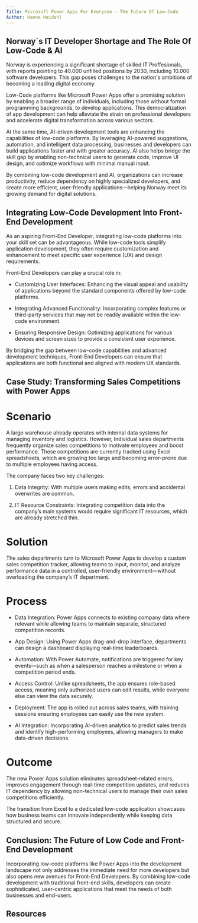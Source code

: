 ```yaml
---
Title: Microsoft Power Apps For Everyone - The Future Of Low-Code
Author: Hanna Høidahl
---
```


## Norway´s IT Developer Shortage and The Role Of Low-Code & AI
Norway is experiencing a significant shortage of skilled IT Proffesionals, with reports pointing to 40.000 unfilled positions by 2030, including 10.000 software developers. This gap poses challenges to the nation's ambitions of becoming a leading digital economy.

Low-Code platforms like Microsoft Power Apps offer a promising solution by enabling a broader range of individuals, including those without formal programming backgrounds, to develop applications. This democratization of app development can help alleviate the strain on professional developers and accelerate digital transformation across various sectors.

At the same time, AI-driven development tools are enhancing the capabilities of low-code platforms. By leveraging AI-powered suggestions, automation, and intelligent data processing, businesses and developers can build applications faster and with greater accuracy.  AI also helps bridge the skill gap by enabling non-technical users to generate code, improve UI design, and optimize workflows with minimal manual input.

By combining low-code development and AI, organizations can increase productivity, reduce dependency on highly specialized developers, and create more efficient, user-friendly applications—helping Norway meet its growing demand for digital solutions.

## Integrating Low-Code Development Into Front-End Development
As an aspiring Front-End Developer, integrating low-code platforms into your skill set can be advantageous. 
While low-code tools simplify application development, they often require customization and enhancement to meet specific user experience (UX) and design requirements.

Front-End Developers can play a crucial role in: 
-  Customizing User Interfaces: Enhancing the visual appeal and usability of applications beyond the standard components offered by low-code platforms.​

- Integrating Advanced Functionality: Incorporating complex features or third-party services that may not be readily available within the low-code environment.​

- Ensuring Responsive Design: Optimizing applications for various devices and screen sizes to provide a consistent user experience.​

By bridging the gap between low-code capabilities and advanced development techniques, Front-End Developers can ensure that applications are both functional and aligned with modern UX standards.​

## Case Study: Transforming Sales Competitions with Power Apps
# Scenario
A large warehouse already operates with internal data systems for managing inventory and logistics.
However, Individual sales departments frequently organize sales competitions to motivate employees and boost performance.
These competitions are currently tracked using Excel spreadsheets, which are growing too large and becoming error-prone due to multiple employees having access.

The company faces two key challenges:

1. Data Integrity: With multiple users making edits, errors and accidental overwrites are common.

2. IT Resource Constraints: Integrating competition data into the company’s main systems would require significant IT resources, which are already stretched thin.

# Solution
The sales departments turn to Microsoft Power Apps to develop a custom sales competition tracker, allowing teams to input, monitor, and analyze performance data in a controlled, user-friendly environment—without overloading the company’s IT department.

# Process
- Data Integration: Power Apps connects to existing company data where relevant while allowing teams to maintain separate, structured competition records.

- App Design: Using Power Apps drag-and-drop interface, departments can design a dashboard displaying real-time leaderboards.

- Automation: With Power Automate, notifications are triggered for key events—such as when a salesperson reaches a milestone or when a competition period ends.

- Access Control: Unlike spreadsheets, the app ensures role-based access, meaning only authorized users can edit results, while everyone else can view the data securely. 

- Deployment: The app is rolled out across sales teams, with training sessions ensuring employees can easily use the new system. 

- AI Integration: Incorporating AI-driven analytics to predict sales trends and identify high-performing employees, allowing managers to make data-driven decisions.

# Outcome
The new Power Apps solution eliminates spreadsheet-related errors, improves engagement through real-time competition updates, and reduces IT dependency by allowing non-technical users to manage their own sales competitions efficiently.

The transition from Excel to a dedicated low-code application showcases how business teams can innovate independently while keeping data structured and secure.

## Conclusion: The Future of Low Code and Front-End Development
Incorporating low-code platforms like Power Apps into the development landscape not only addresses the immediate need for more developers but also opens new avenues for Front-End Developers. By combining low-code development with traditional front-end skills, developers can create sophisticated, user-centric applications that meet the needs of both businesses and end-users.

## Resources
